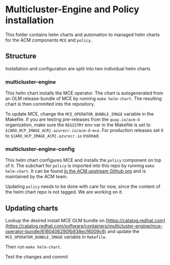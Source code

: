 # Multicluster-Engine and Policy installation

This folder contains helm charts and automation to managed helm charts for the ACM components `MCE` and `policy`.

## Structure

Installation and configuration are split into two individual helm charts

### multicluster-engine

This helm chart installs the MCE operator. The chart is autogenerated from an OLM release-bundle of MCE by running `make helm-chart`. The resulting chart is then commited into the repository.

To update MCE, change the `MCE_OPERATOR_BUNDLE_IMAGE` variable in the Makefile. If you are testing pre-releases from the `quay.io/acm-d` organization, make sure the `REGISTRY` env var in the Makefile is set to `${ARO_HCP_IMAGE_ACR}.azurecr.io/acm-d-mce`. For production releases set it to `${ARO_HCP_IMAGE_ACR}.azurecr.io` instead.

### multicluster-engine-config

This helm chart configures MCE and installs the `policy` component on top of it. The subchart for `policy` is imported into this repo by running `make helm-chart`. It can be found [in the ACM upstream Github org](https://github.com/stolostron/mce-install-kube) and is maintained by the ACM team.

Updating `policy` needs to be done with care for now, since the content of the helm chart repo is not tagged. We are working on it.

## Updating charts

Lookup the desired install MCE OLM bundle on [https://catalog.redhat.com](https://catalog.redhat.com/software/containers/multicluster-engine/mce-operator-bundle/6160406290fb938ecf6009c6) and update the `MCE_OPERATOR_BUNDLE_IMAGE` variable in `Makefile`.

Then run `make helm-chart`.

Test the changes and commit
